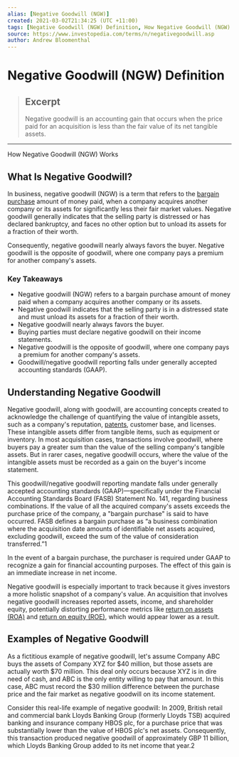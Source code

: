```yaml
---
alias: [Negative Goodwill (NGW)]
created: 2021-03-02T21:34:25 (UTC +11:00)
tags: [Negative Goodwill (NGW) Definition, How Negative Goodwill (NGW) Works]
source: https://www.investopedia.com/terms/n/negativegoodwill.asp
author: Andrew Bloomenthal
---
```


# Negative Goodwill (NGW) Definition

> ## Excerpt
> Negative goodwill is an accounting gain that occurs when the price paid for an acquisition is less than the fair value of its net tangible assets.

---

How Negative Goodwill (NGW) Works
## What Is Negative Goodwill?

In business, negative goodwill (NGW) is a term that refers to the [bargain purchase](https://www.investopedia.com/terms/b/bargain-purchase.asp) amount of money paid, when a company acquires another company or its assets for significantly less their fair market values. Negative goodwill generally indicates that the selling party is distressed or has declared bankruptcy, and faces no other option but to unload its assets for a fraction of their worth.

Consequently, negative goodwill nearly always favors the buyer. Negative goodwill is the opposite of goodwill, where one company pays a premium for another company's assets.

### Key Takeaways

-   Negative goodwill (NGW) refers to a bargain purchase amount of money paid when a company acquires another company or its assets.
-   Negative goodwill indicates that the selling party is in a distressed state and must unload its assets for a fraction of their worth. 
-   Negative goodwill nearly always favors the buyer. 
-   Buying parties must declare negative goodwill on their income statements.
-   Negative goodwill is the opposite of goodwill, where one company pays a premium for another company's assets. 
-   Goodwill/negative goodwill reporting falls under generally accepted accounting standards (GAAP).

## Understanding Negative Goodwill

Negative goodwill, along with goodwill, are accounting concepts created to acknowledge the challenge of quantifying the value of intangible assets, such as a company's reputation, [patents](https://www.investopedia.com/terms/p/patent.asp), customer base, and licenses. These intangible assets differ from tangible items, such as equipment or inventory. In most acquisition cases, transactions involve goodwill, where buyers pay a greater sum than the value of the selling company's tangible assets. But in rarer cases, negative goodwill occurs, where the value of the intangible assets must be recorded as a gain on the buyer's income statement.

This goodwill/negative goodwill reporting mandate falls under generally accepted accounting standards (GAAP)—specifically under the Financial Accounting Standards Board (FASB) Statement No. 141, regarding business combinations. If the value of all the acquired company's assets exceeds the purchase price of the company, a "bargain purchase" is said to have occurred. FASB defines a bargain purchase as “a business combination where the acquisition date amounts of identifiable net assets acquired, excluding goodwill, exceed the sum of the value of consideration transferred.”1

In the event of a bargain purchase, the purchaser is required under GAAP to recognize a gain for financial accounting purposes. The effect of this gain is an immediate increase in net income.

Negative goodwill is especially important to track because it gives investors a more holistic snapshot of a company's value. An acquisition that involves negative goodwill increases reported assets, income, and shareholder equity, potentially distorting performance metrics like [return on assets (ROA)](https://www.investopedia.com/terms/r/returnonassets.asp) and [return on equity (ROE)](https://www.investopedia.com/terms/r/returnonequity.asp), which would appear lower as a result.

## Examples of Negative Goodwill

As a fictitious example of negative goodwill, let's assume Company ABC buys the assets of Company XYZ for $40 million, but those assets are actually worth $70 million. This deal only occurs because XYZ is in dire need of cash, and ABC is the only entity willing to pay that amount. In this case, ABC must record the $30 million difference between the purchase price and the fair market as negative goodwill on its income statement. 

Consider this real-life example of negative goodwill: In 2009, British retail and commercial bank Lloyds Banking Group (formerly Lloyds TSB) acquired banking and insurance company HBOS plc, for a purchase price that was substantially lower than the value of HBOS plc's net assets. Consequently, this transaction produced negative goodwill of approximately GBP 11 billion, which Lloyds Banking Group added to its net income that year.2
